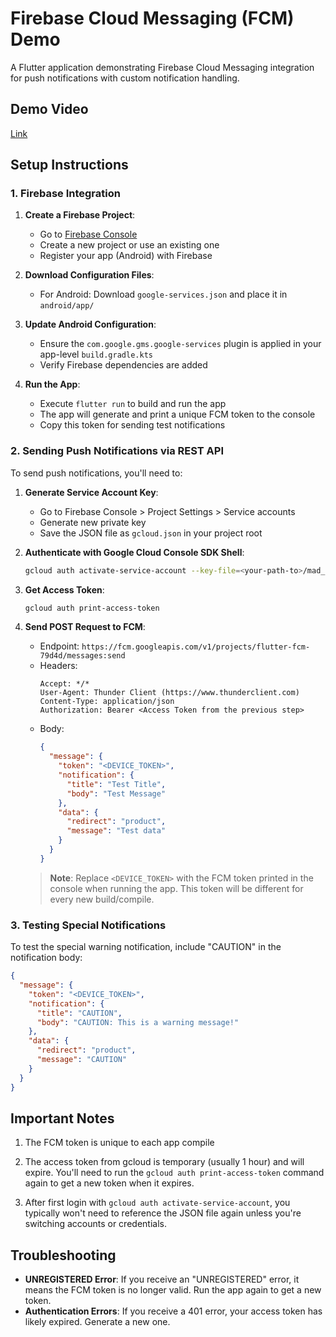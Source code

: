 # Firebase Cloud Messaging (FCM) Demo

A Flutter application demonstrating Firebase Cloud Messaging integration for push notifications with custom notification handling.

## Demo Video  
[Link](https://drive.google.com/file/d/19ONF5ZFBC9_hwxzRL4czzGC7UHCWgLAa/view?usp=sharing)
## Setup Instructions  

### 1. Firebase Integration

1. **Create a Firebase Project**:
   - Go to [Firebase Console](https://console.firebase.google.com/)
   - Create a new project or use an existing one
   - Register your app (Android) with Firebase

2. **Download Configuration Files**:
   - For Android: Download `google-services.json` and place it in `android/app/`

3. **Update Android Configuration**:
   - Ensure the `com.google.gms.google-services` plugin is applied in your app-level `build.gradle.kts`
   - Verify Firebase dependencies are added

4. **Run the App**:
   - Execute `flutter run` to build and run the app
   - The app will generate and print a unique FCM token to the console
   - Copy this token for sending test notifications

### 2. Sending Push Notifications via REST API

To send push notifications, you'll need to:

1. **Generate Service Account Key**:
   - Go to Firebase Console > Project Settings > Service accounts
   - Generate new private key
   - Save the JSON file as `gcloud.json` in your project root

2. **Authenticate with Google Cloud Console SDK Shell**:
   ```bash
   gcloud auth activate-service-account --key-file=<your-path-to>/mad_fcm/gcloud.json
   ```

3. **Get Access Token**:
   ```bash
   gcloud auth print-access-token
   ```
   
4. **Send POST Request to FCM**:
   - Endpoint: `https://fcm.googleapis.com/v1/projects/flutter-fcm-79d4d/messages:send`
   - Headers:
     ```
     Accept: */*
     User-Agent: Thunder Client (https://www.thunderclient.com)
     Content-Type: application/json
     Authorization: Bearer <Access Token from the previous step>
     ```
   - Body:
     ```json
     {
       "message": {
         "token": "<DEVICE_TOKEN>",
         "notification": {
           "title": "Test Title",
           "body": "Test Message"
         },
         "data": {
           "redirect": "product",
           "message": "Test data"
         }
       }
     }
     ```

   > **Note**: Replace `<DEVICE_TOKEN>` with the FCM token printed in the console when running the app. This token will be different for every new build/compile.

### 3. Testing Special Notifications

To test the special warning notification, include "CAUTION" in the notification body:

```json
{
  "message": {
    "token": "<DEVICE_TOKEN>",
    "notification": {
      "title": "CAUTION",
      "body": "CAUTION: This is a warning message!"
    },
    "data": {
      "redirect": "product",
      "message": "CAUTION"
    }
  }
}
```

## Important Notes

1. The FCM token is unique to each app compile

2. The access token from gcloud is temporary (usually 1 hour) and will expire. You'll need to run the `gcloud auth print-access-token` command again to get a new token when it expires.

3. After first login with `gcloud auth activate-service-account`, you typically won't need to reference the JSON file again unless you're switching accounts or credentials.

## Troubleshooting

- **UNREGISTERED Error**: If you receive an "UNREGISTERED" error, it means the FCM token is no longer valid. Run the app again to get a new token.
- **Authentication Errors**: If you receive a 401 error, your access token has likely expired. Generate a new one.
